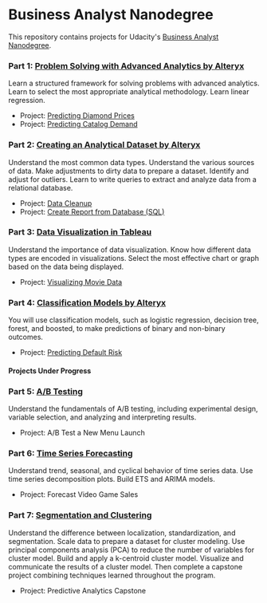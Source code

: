 # Business Analyst Nanodegree

This repository contains projects for Udacity's [Business Analyst Nanodegree](https://www.udacity.com/course/business-analyst-nanodegree--nd008).

### Part 1: [Problem Solving with Advanced Analytics by Alteryx](https://www.udacity.com/course/problem-solving-with-advanced-analytics--ud976)
Learn a structured framework for solving problems with advanced analytics. Learn to select the most appropriate analytical methodology. Learn linear regression.

- Project: [Predicting Diamond Prices](https://github.com/WalaaAlaqeel/Business-Analyst-Nano-degree/blob/master/Project1-1%20Predict%20Diamond%20Prices.pdf)
- Project: [Predicting Catalog Demand](https://github.com/WalaaAlaqeel/Business-Analyst-Nano-degree/blob/master/Project1-2%20Predict%20Catalog%20Demand.pdf)

### Part 2: [Creating an Analytical Dataset by Alteryx](https://www.udacity.com/course/creating-an-analytical-dataset--ud977)
Understand the most common data types. Understand the various sources of data. Make adjustments to dirty data to prepare a dataset. Identify and adjust for outliers. Learn to write queries to extract and analyze data from a relational database.

- Project: [Data Cleanup](https://github.com/WalaaAlaqeel/Business-Analyst-Nano-degree/blob/master/Project2-1%20Create%20an%20Analytical%20Dataset.pdf)
- Project: [Create Report from Database (SQL)](https://github.com/WalaaAlaqeel/Business-Analyst-Nano-degree/blob/master/Project2-2%20Create%20Reports%20From%20a%20Database.pptm)

### Part 3: [Data Visualization in Tableau](https://www.udacity.com/course/data-visualization-in-tableau--ud1006)
Understand the importance of data visualization. Know how different data types are encoded in visualizations. Select the most effective chart or graph based on the data being displayed.

- Project: [Visualizing Movie Data](https://github.com/WalaaAlaqeel/Business-Analyst-Nano-degree/blob/master/Project3%20Visualize%20Movie%20Data.pdf)

### Part 4: [Classification Models by Alteryx](https://www.udacity.com/course/classification-models--ud978)
You will use classification models, such as logistic regression, decision tree, forest, and boosted, to make predictions of binary and non-binary outcomes.

- Project: [Predicting Default Risk](https://github.com/kaishengteh/Business-Analyst-Nanodegree/blob/master/4-Classification-Models/4.1-Predicting-Default-Risk.ipynbhttps://github.com/WalaaAlaqeel/Business-Analyst-Nano-degree/blob/master/Project4%20Predicting%20Default%20Risk.pdf)

#### Projects Under Progress 
### Part 5: [A/B Testing](https://www.udacity.com/course/ab-testing--ud979)
Understand the fundamentals of A/B testing, including experimental design, variable selection, and analyzing and interpreting results.

- Project: A/B Test a New Menu Launch

### Part 6: [Time Series Forecasting](https://www.udacity.com/course/time-series-forecasting--ud980)
Understand trend, seasonal, and cyclical behavior of time series data. Use time series decomposition plots. Build ETS and ARIMA models.

- Project: Forecast Video Game Sales

### Part 7: [Segmentation and Clustering](https://www.udacity.com/course/segmentation-and-clustering--ud981)
Understand the difference between localization, standardization, and segmentation. Scale data to prepare a dataset for cluster modeling. Use principal components analysis (PCA) to reduce the number of variables for cluster model. Build and apply a k-centroid cluster model. Visualize and communicate the results of a cluster model.
Then complete a capstone project combining techniques learned throughout the program.

- Project: Predictive Analytics Capstone

